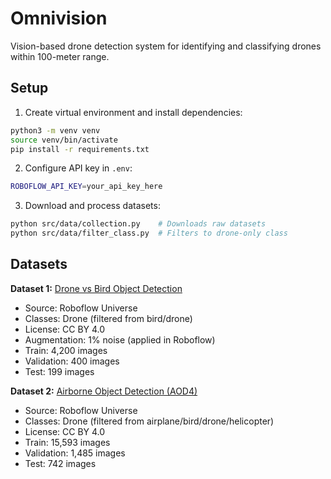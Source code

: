 # Omnivision

Vision-based drone detection system for identifying and classifying drones within 100-meter range.

## Setup

1. Create virtual environment and install dependencies:
```bash
python3 -m venv venv
source venv/bin/activate
pip install -r requirements.txt
```

2. Configure API key in `.env`:
```bash
ROBOFLOW_API_KEY=your_api_key_here
```

3. Download and process datasets:
```bash
python src/data/collection.py    # Downloads raw datasets
python src/data/filter_class.py  # Filters to drone-only class
```

## Datasets

**Dataset 1:** [Drone vs Bird Object Detection](https://universe.roboflow.com/oleksandr-gorpynich/drone-vs-bird-object-detection-2fnnk/1)
- Source: Roboflow Universe
- Classes: Drone (filtered from bird/drone)
- License: CC BY 4.0
- Augmentation: 1% noise (applied in Roboflow)
- Train: 4,200 images
- Validation: 400 images
- Test: 199 images

**Dataset 2:** [Airborne Object Detection (AOD4)](https://universe.roboflow.com/oleksandr-gorpynich/airborne-object-detection-4-aod4-zaeoh/1)
- Source: Roboflow Universe
- Classes: Drone (filtered from airplane/bird/drone/helicopter)
- License: CC BY 4.0
- Train: 15,593 images
- Validation: 1,485 images
- Test: 742 images
